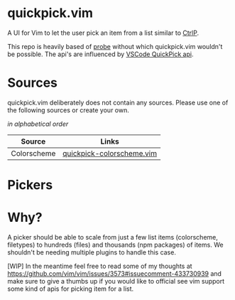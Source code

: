 # quickpick.vim
A UI for Vim to let the user pick an item from a list similar to [CtrlP](https://github.com/ctrlpvim/ctrlp.vim).

This repo is heavily based of [probe](https://github.com/torbiak/probe) without which quickpick.vim wouldn't be possible.
The api's are influenced by [VSCode QuickPick api](https://code.visualstudio.com/api/references/vscode-api#QuickPick).

# Sources
quickpick.vim deliberately does not contain any sources. Please use one of the following sources or create your own.

*in alphabetical order*


| Source                        | Links                                                                                              |
|-------------------------------|----------------------------------------------------------------------------------------------------|
| Colorscheme                   | [quickpick-colorscheme.vim](https://github.com/prabirshrestha/quickpick-colorscheme.vim)           |

# Pickers


# Why?
A picker should be able to scale from just a few list items (colorscheme, filetypes) to hundreds (files) and thousands (npm packages)
of items. We shouldn't be needing multiple plugins to handle this case.

[WIP] In the meantime feel free to read some of my thoughts at https://github.com/vim/vim/issues/3573#issuecomment-433730939
and make sure to give a thumbs up if you would like to official see vim support some kind of apis for picking item for a list.
